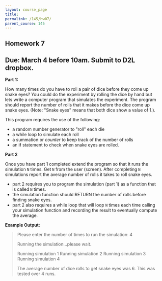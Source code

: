 ```yaml
---
layout: course_page
title: 
permalink: /145/hw07/
parent_course: 145
---
```


Homework 7
----

Due: March 4 before 10am. Submit to D2L dropbox.
----

**Part 1:**

How many times do you have to roll a pair of dice before they come up snake eyes? You could do the experiment by rolling the dice by hand but lets write a computer program that simulates the experiment. The program should report the number of rolls that it makes before the dice come up snake eyes. (Note: "Snake eyes" means that both dice show a value of 1.).

This program requires the use of the following:

- a random number generator to "roll" each die
- a while loop to simulate each roll
- a summation or *counter* to keep track of the number of rolls
- an if statement to check when snake eyes are rolled.


**Part 2**

Once you have part 1 completed extend the program so that it runs the simulation ```N``` times. Get ```N``` from the user (screen). After completing ```N``` simulations report the average number of rolls it takes to roll snake eyes.

- part 2 requires you to program the simulation (part 1) as a function that is called ```N``` times.
- the simulation function should RETURN the number of rolls before finding snake eyes.
- part 2 also requires a while loop that will loop ```N``` times each time calling your simulation function and recording the result to eventually compute the average.

**Example Output:**

> 	Please enter the number of times to run the simulation: 4
>
>	Running the simulation...please wait.
>
>	Running simulation 1
>	Running simulation 2
>	Running simulation 3
>	Running simulation 4
>
>	The average number of dice rolls to get snake eyes was 6. This was tested over 4 runs.



